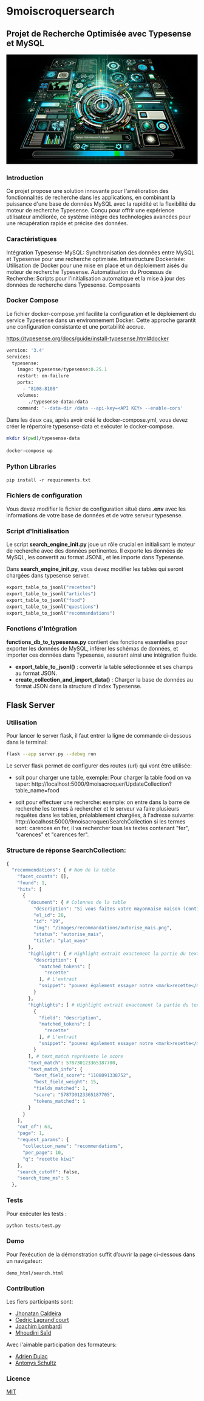 # 9moiscroquersearch
## Projet de Recherche Optimisée avec Typesense et MySQL

![Moteur de recherche](Images/engine.png)


### Introduction
Ce projet propose une solution innovante pour l'amélioration des fonctionnalités de recherche dans les applications, en combinant la puissance d'une base de données MySQL avec la rapidité et la flexibilité du moteur de recherche Typesense. Conçu pour offrir une expérience utilisateur améliorée, ce système intègre des technologies avancées pour une récupération rapide et précise des données.

### Caractéristiques
Intégration Typesense-MySQL: Synchronisation des données entre MySQL et Typesense pour une recherche optimisée.
Infrastructure Dockerisée: Utilisation de Docker pour une mise en place et un déploiement aisés du moteur de recherche Typesense.
Automatisation du Processus de Recherche: Scripts pour l'initialisation automatique et la mise à jour des données de recherche dans Typesense.
Composants

### Docker Compose
Le fichier docker-compose.yml facilite la configuration et le déploiement du service Typesense dans un environnement Docker. Cette approche garantit une configuration consistante et une portabilité accrue.

https://typesense.org/docs/guide/install-typesense.html#docker

```py
version: '3.4'
services:
  typesense:
    image: typesense/typesense:0.25.1
    restart: on-failure
    ports:
      - "8108:8108"
    volumes:
      - ./typesense-data:/data
    command: '--data-dir /data --api-key=<API KEY> --enable-cors'
```

Dans les deux cas, après avoir créé le docker-compose.yml, vous devez créer le répertoire typesense-data et exécuter le docker-compose.

```sh
mkdir $(pwd)/typesense-data

docker-compose up
```

### Python Libraries

```pip install -r requirements.txt```

### Fichiers de configuration
Vous devez modifier le fichier de configuration situé dans __.env__ avec les informations de votre base de données et de votre serveur typesense.

### Script d'Initialisation
Le script __search_engine_init.py__ joue un rôle crucial en initialisant le moteur de recherche avec des données pertinentes. Il exporte les données de MySQL, les convertit au format JSONL, et les importe dans Typesense.

Dans __search_engine_init.py__, vous devez modifier les tables qui seront chargées dans typesense server.

```py
export_table_to_jsonl("recettes")
export_table_to_jsonl("articles")
export_table_to_jsonl("food")
export_table_to_jsonl("questions")
export_table_to_jsonl("recommandations")
```

### Fonctions d'Intégration
__functions_db_to_typesense.py__ contient des fonctions essentielles pour exporter les données de MySQL, inférer les schémas de données, et importer ces données dans Typesense, assurant ainsi une intégration fluide.

- __export_table_to_jsonl()__ : convertir la table sélectionnée et ses champs au format JSON.
- __create_collection_and_import_data()__ : Charger la base de données au format JSON dans la structure d’index Typesense.

## Flask Server

### Utilisation
Pour lancer le server flask, il faut entrer la ligne de commande ci-dessous dans le terminal:
```sh
flask --app server.py --debug run
```
Le server flask permet de configurer des routes (url) qui vont être utilisée:

* soit pour charger une table,
exemple: 
Pour charger la table food on va taper:
http://localhost:5000/9moisacroquer/UpdateCollection?table_name=food

* soit pour effectuer une recherche:
exemple:
on entre dans la barre de recherche les termes à rechercher et le serveur va faire plusieurs requêtes dans les tables, préalablement chargées, à l'adresse suivante:
http://localhost:5000/9moisacroquer/SearchCollection
si les termes sont: carences en fer, il va rechercher tous les textes contenant "fer", "carences" et "carences fer".

### Structure de réponse SearchCollection:
```py
{
  "recommendations": { # Nom de la table
    "facet_counts": [],
    "found": 1,
    "hits": [
      {
        "document": { # Colonnes de la table
          "description": "Si vous faites votre mayonnaise maison (contient des oeufs crus), consommez cet aliment dans les heures qui suivent sa préparation.\n            Si vous l'achetez en version industrielle, veillez à bien respecter les dates de consommation et consommez-le directement après ouverture.\n            Vous pouvez également essayer notre recette de mayonnaise sans oeuf.",
          "el_id": 20,
          "id": "19",
          "img": "/images/recommandations/autorise_mais.png",
          "status": "autorise_mais",
          "title": "plat_mayo"
        },
        "highlight": { # Highlight extrait exactement la partie du texte où le terme recherché a été trouvé
          "description": {
            "matched_tokens": [
              "recette"
            ], # L'extrait
            "snippet": "pouvez également essayer notre <mark>recette</mark> de mayonnaise sans oeuf."
          }
        },
        "highlights": [ # Highlight extrait exactement la partie du texte où le terme recherché a été trouvé
          {
            "field": "description",
            "matched_tokens": [
              "recette"
            ], # L'extrait
            "snippet": "pouvez également essayer notre <mark>recette</mark> de mayonnaise sans oeuf."
          }
        ], # text_match représente le score
        "text_match": 578730123365187700,
        "text_match_info": {
          "best_field_score": "1108091338752",
          "best_field_weight": 15,
          "fields_matched": 1,
          "score": "578730123365187705",
          "tokens_matched": 1
        }
      }
    ],
    "out_of": 63,
    "page": 1,
    "request_params": {
      "collection_name": "recommendations",
      "per_page": 10,
      "q": "recette kiwi"
    },
    "search_cutoff": false,
    "search_time_ms": 5
  },
```


### Tests
Pour exécuter les tests :

```py
python tests/test.py
```

### Demo
Pour l’exécution de la démonstration suffit d’ouvrir la page ci-dessous dans un navigateur:

``` demo_html/search.html ```

### Contribution
Les fiers participants sont:
* [Jhonatan Caldeira](https://github.com/JhonatanCaldeira)
* [Cedric Lagrand'court](https://github.com/Freeconcepteur)
* [Joachim Lombardi](https://github.com/JoachimLombardi)
* [Mhoudini Saïd](https://github.com/mhoudini)

Avec l'aimable participation des formateurs:
* [Adrien Dulac](https://github.com/dtrckd)
* [Antonys Schultz](https://github.com/DeVerMyst)

### Licence
[MIT](https://choosealicense.com/licenses/mit/)
